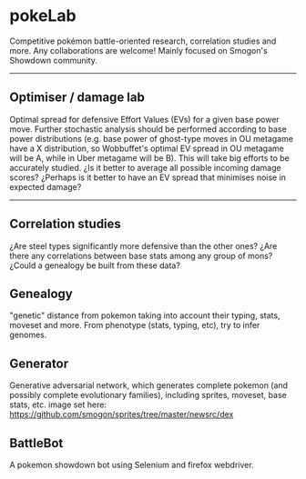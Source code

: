 # pokeLab
Competitive pokémon battle-oriented research, correlation studies and more. Any collaborations are welcome! Mainly focused on Smogon's Showdown community.

------------
## Optimiser / damage lab
Optimal spread for defensive Effort Values (EVs) for a given base power move. Further stochastic analysis should be performed according to base power distributions (e.g. base power of ghost-type moves in OU metagame have a X distribution, so Wobbuffet's optimal EV spread in OU metagame will be A, while in Uber metagame will be B). This will take big efforts to be accurately studied. ¿Is it better to average all possible incoming damage scores? ¿Perhaps is it better to have an EV spread that minimises noise in expected damage?

------------
## Correlation studies
¿Are steel types significantly more defensive than the other ones? ¿Are there any correlations between base stats among any group of mons? ¿Could a genealogy be built from these data?
## Genealogy
"genetic" distance from pokemon taking into account their typing, stats, moveset and more. From phenotype (stats, typing, etc), try to infer genomes.
## Generator
Generative adversarial network, which generates complete pokemon (and possibly complete evolutionary families), including sprites, moveset, base stats, etc.
image set here: https://github.com/smogon/sprites/tree/master/newsrc/dex
## BattleBot
A pokemon showdown bot using Selenium and firefox webdriver.
